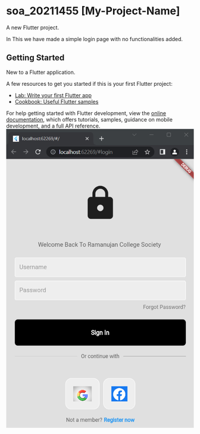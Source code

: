 # soa_20211455 [My-Project-Name]

A new Flutter project.

In This we have made a simple login page with no functionalities added.

## Getting Started

New to a Flutter application.

A few resources to get you started if this is your first Flutter project:

- [Lab: Write your first Flutter app](https://docs.flutter.dev/get-started/codelab)
- [Cookbook: Useful Flutter samples](https://docs.flutter.dev/cookbook)

For help getting started with Flutter development, view the
[online documentation](https://docs.flutter.dev/), which offers tutorials,
samples, guidance on mobile development, and a full API reference.
![Login-Page](https://github.com/shivamtomar10/Android-App/blob/master/login%20page.png)
